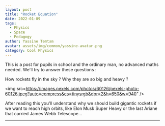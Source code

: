 ```yaml
---
layout: post
title: "Rocket Equation"
date: 2022-01-09
tags:
  - Physics
  - Space
  - Pedagogy
author: Yassine Temtam
avatar: assets/img/common/yassine-avatar.png
category: Cool Physics
---
```


This is a post for pupils in school and the ordinary man, no advanced maths needed.
We'll try to answer these questions :

How rockets fly in the sky ? Why they are so big and heavy ?

<img src=https://images.pexels.com/photos/60126/pexels-photo-60126.jpeg?auto=compress&cs=tinysrgb&dpr=2&h=650&w=940" /> 

After reading this you'll understand why we should build gigantic rockets 
if we want to reach high orbits, like Elon Musk Super Heavy or the last Ariane
that carried James Webb Telescope...

---
